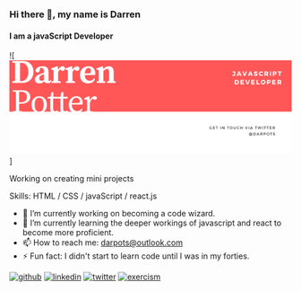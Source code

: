 ### Hi there 👋, my name is Darren
#### I am a javaScript Developer
![<img src="https://github.com/darpots/darpots/blob/master/profile_image.png" alt="header image" width='800'>]


Working on creating mini projects  

Skills: HTML / CSS / javaScript / react.js

- 🔭 I’m currently working on becoming a code wizard. 
- 🌱 I’m currently learning the deeper workings of javascript and react to become more proficient. 
- 📫 How to reach me: darpots@outlook.com 
- ⚡ Fun fact: I didn't start to learn code until I was in my forties. 


[<img src='https://cdn.jsdelivr.net/npm/simple-icons@3.0.1/icons/github.svg' alt='github' height='40'>](https://github.com/darpots)  [<img src='https://cdn.jsdelivr.net/npm/simple-icons@3.0.1/icons/linkedin.svg' alt='linkedin' height='40'>](https://www.linkedin.com/in/darpots/)  [<img src='https://cdn.jsdelivr.net/npm/simple-icons@3.0.1/icons/twitter.svg' alt='twitter' height='40'>](https://twitter.com/darpots)  [<img src='https://cdn.jsdelivr.net/npm/simple-icons@3.0.1/icons/exercism.svg' alt='exercism' height='40'>](https://exercism.io/profiles/darrenpotter)  

